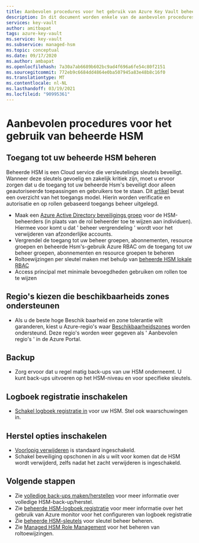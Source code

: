 ```yaml
---
title: Aanbevolen procedures voor het gebruik van Azure Key Vault beheerde HSM
description: In dit document worden enkele van de aanbevolen procedures voor het gebruik van Key Vault beschreven.
services: key-vault
author: amitbapat
tags: azure-key-vault
ms.service: key-vault
ms.subservice: managed-hsm
ms.topic: conceptual
ms.date: 09/17/2020
ms.author: ambapat
ms.openlocfilehash: 7a30a7ab6689b602bc9ad4f696a6fe54c80f2151
ms.sourcegitcommit: 772eb9c6684dd4864e0ba507945a83e48b8c16f0
ms.translationtype: MT
ms.contentlocale: nl-NL
ms.lasthandoff: 03/19/2021
ms.locfileid: "90995361"
---
```

# <a name="best-practices-when-using-managed-hsm"></a>Aanbevolen procedures voor het gebruik van beheerde HSM

## <a name="control-access-to-your-managed-hsm"></a>Toegang tot uw beheerde HSM beheren

Beheerde HSM is een Cloud service die versleutelings sleutels beveiligt. Wanneer deze sleutels gevoelig en zakelijk kritiek zijn, moet u ervoor zorgen dat u de toegang tot uw beheerde Hsm's beveiligt door alleen geautoriseerde toepassingen en gebruikers toe te staan. Dit [artikel](access-control.md) bevat een overzicht van het toegangs model. Hierin worden verificatie en autorisatie en op rollen gebaseerd toegangs beheer uitgelegd.
- Maak een [Azure Active Directory beveiligings groep](../../active-directory/fundamentals/active-directory-manage-groups.md) voor de HSM-beheerders (in plaats van de rol beheerder toe te wijzen aan individuen). Hiermee voor komt u dat ' beheer vergrendeling ' wordt voor het verwijderen van afzonderlijke accounts.
- Vergrendel de toegang tot uw beheer groepen, abonnementen, resource groepen en beheerde Hsm's-gebruik Azure RBAC om de toegang tot uw beheer groepen, abonnementen en resource groepen te beheren
- Roltoewijzingen per sleutel maken met behulp van [beheerde HSM lokale RBAC](access-control.md#data-plane-and-managed-hsm-local-rbac)
- Access principal met minimale bevoegdheden gebruiken om rollen toe te wijzen

## <a name="choose-regions-that-support-availability-zones"></a>Regio's kiezen die beschikbaarheids zones ondersteunen

- Als u de beste hoge Beschik baarheid en zone tolerantie wilt garanderen, kiest u Azure-regio's waar [Beschikbaarheidszones](../../availability-zones/az-overview.md) worden ondersteund. Deze regio's worden weer gegeven als ' Aanbevolen regio's ' in de Azure Portal.

## <a name="backup"></a>Backup

- Zorg ervoor dat u regel matig back-ups van uw HSM onderneemt. U kunt back-ups uitvoeren op het HSM-niveau en voor specifieke sleutels. 

## <a name="turn-on-logging"></a>Logboek registratie inschakelen

- [Schakel logboek registratie in](logging.md) voor uw HSM. Stel ook waarschuwingen in.

## <a name="turn-on-recovery-options"></a>Herstel opties inschakelen

- [Voorlopig verwijderen](../general/soft-delete-overview.md) is standaard ingeschakeld.
- Schakel beveiliging opschonen in als u wilt voor komen dat de HSM wordt verwijderd, zelfs nadat het zacht verwijderen is ingeschakeld.

## <a name="next-steps"></a>Volgende stappen

- Zie [volledige back-ups maken/herstellen](backup-restore.md) voor meer informatie over volledige HSM-back-up/herstel.
- Zie [beheerde HSM-logboek registratie](logging.md) voor meer informatie over het gebruik van Azure monitor voor het configureren van logboek registratie
- Zie [beheerde HSM-sleutels](key-management.md) voor sleutel beheer beheren.
- Zie [Managed HSM Role Management](role-management.md) voor het beheren van roltoewijzingen.
